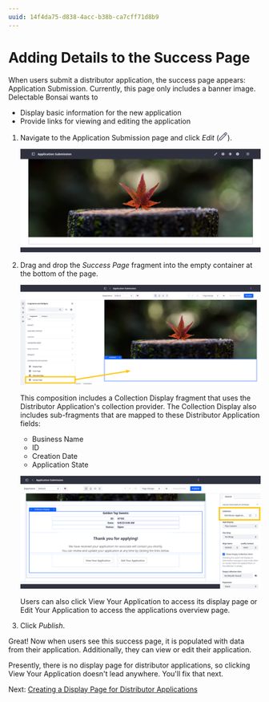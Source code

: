 ```yaml
---
uuid: 14f4da75-d838-4acc-b38b-ca7cff71d8b9
---
```

# Adding Details to the Success Page

When users submit a distributor application, the success page appears: Application Submission. Currently, this page only includes a banner image. Delectable Bonsai wants to

* Display basic information for the new application
* Provide links for viewing and editing the application

1. Navigate to the Application Submission page and click *Edit* (![Edit Button](../../images/icon-edit.png)).

   ![Navigate to the Application Submission page.](./adding-details-to-the-success-page/images/01.png)

1. Drag and drop the *Success Page* fragment into the empty container at the bottom of the page.

   ![Drag and drop the Success Page fragment into the empty container](./adding-details-to-the-success-page/images/02.png)

   This composition includes a Collection Display fragment that uses the Distributor Application's collection provider. The Collection Display also includes sub-fragments that are mapped to these Distributor Application fields:

   * Business Name
   * ID
   * Creation Date
   * Application State

   ![The Collection Display fragment is configured to use the Distributor Application's collection provider.](./adding-details-to-the-success-page/images/03.png)

   Users can also click View Your Application to access its display page or Edit Your Application to access the applications overview page.

1. Click *Publish*.

Great! Now when users see this success page, it is populated with data from their application. Additionally, they can view or edit their application.

Presently, there is no display page for distributor applications, so clicking View Your Application doesn't lead anywhere. You'll fix that next.

Next: [Creating a Display Page for Distributor Applications](./creating-a-display-page-for-distributor-applications.md)
